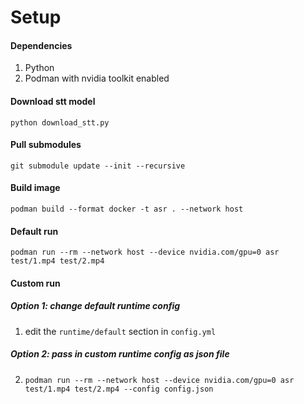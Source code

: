# Setup

#### Dependencies
1. Python
2. Podman with nvidia toolkit enabled

#### Download stt model
`python download_stt.py`

#### Pull submodules
`git submodule update --init --recursive`

#### Build image
`podman build --format docker -t asr . --network host`

#### Default run
`podman run --rm --network host --device nvidia.com/gpu=0 asr test/1.mp4 test/2.mp4`

#### Custom run

##### Option 1: change default runtime config
1. edit the `runtime/default` section in `config.yml`

##### Option 2: pass in custom runtime config as json file
2. `podman run --rm --network host --device nvidia.com/gpu=0 asr test/1.mp4 test/2.mp4 --config config.json`